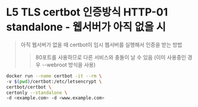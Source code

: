 # L5 TLS certbot 인증방식 HTTP-01 standalone - 웹서버가 아직 없을 시

> 아직 웹서버가 없을 때 certbot이 임시 웹서버를 실행해서 인증을 받는 방법
>
> > 80포트를 사용하므로 다른 서비스와 충돌이 날 수 있음 (이미 사용중인 경우 --webroot 방식을 사용)

```sh
docker run --name certbot -it --rm \
-v $(pwd)/certbot:/etc/letsencrypt \
certbot/certbot \
certonly --standalone \
-d <example.com> -d <www.example.com>
```
